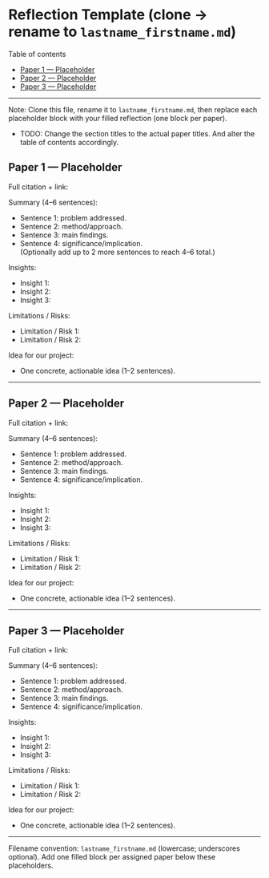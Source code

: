 # Reflection Template (clone → rename to `lastname_firstname.md`)

Table of contents
- [Paper 1 — Placeholder](#paper-1)
- [Paper 2 — Placeholder](#paper-2)
- [Paper 3 — Placeholder](#paper-3)

---

Note: Clone this file, rename it to `lastname_firstname.md`, then replace each placeholder block with your filled reflection (one block per paper).
- TODO: Change the section titles to the actual paper titles. And alter the table of contents accordingly.

<a id="paper-1"></a>

## Paper 1 — Placeholder
Full citation + link:  

Summary (4–6 sentences):  
- Sentence 1: problem addressed.  
- Sentence 2: method/approach.  
- Sentence 3: main findings.  
- Sentence 4: significance/implication.  
(Optionally add up to 2 more sentences to reach 4–6 total.)

Insights:
- Insight 1:
- Insight 2:
- Insight 3:

Limitations / Risks:
- Limitation / Risk 1:
- Limitation / Risk 2:

Idea for our project:
- One concrete, actionable idea (1–2 sentences).

---

<a id="paper-2"></a>

## Paper 2 — Placeholder
Full citation + link:  

Summary (4–6 sentences):  
- Sentence 1: problem addressed.  
- Sentence 2: method/approach.  
- Sentence 3: main findings.  
- Sentence 4: significance/implication.  

Insights:
- Insight 1:
- Insight 2:
- Insight 3:

Limitations / Risks:
- Limitation / Risk 1:
- Limitation / Risk 2:

Idea for our project:
- One concrete, actionable idea (1–2 sentences).

---

<a id="paper-3"></a>

## Paper 3 — Placeholder
Full citation + link:  

Summary (4–6 sentences):  
- Sentence 1: problem addressed.  
- Sentence 2: method/approach.  
- Sentence 3: main findings.  
- Sentence 4: significance/implication.  

Insights:
- Insight 1:
- Insight 2:
- Insight 3:

Limitations / Risks:
- Limitation / Risk 1:
- Limitation / Risk 2:

Idea for our project:
- One concrete, actionable idea (1–2 sentences).

---

Filename convention: `lastname_firstname.md` (lowercase; underscores optional). Add one filled block per assigned paper below these placeholders.
